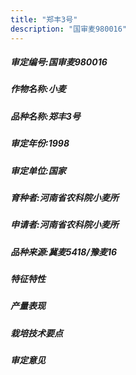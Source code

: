 ```yaml
---
title: "郑丰3号"
description: "国审麦980016"
---
```

##### 审定编号:国审麦980016

##### 作物名称:小麦

##### 品种名称:郑丰3号

##### 审定年份:1998

##### 审定单位:国家

##### 育种者:河南省农科院小麦所

##### 申请者:河南省农科院小麦所

##### 品种来源:冀麦5418/豫麦16

##### 特征特性


##### 产量表现


##### 栽培技术要点


##### 审定意见


